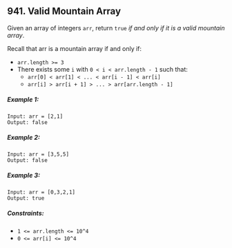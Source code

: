 ## 941. Valid Mountain Array

Given an array of integers ```arr```, return ```true``` *if and only if it is a valid mountain array*.

Recall that arr is a mountain array if and only if:

* ```arr.length >= 3```
* There exists some ```i``` with ```0 < i < arr.length - 1``` such that:
    * ```arr[0] < arr[1] < ... < arr[i - 1] < arr[i]```
    * ```arr[i] > arr[i + 1] > ... > arr[arr.length - 1]```

##### Example 1:
```
Input: arr = [2,1]
Output: false
```
##### Example 2:
```
Input: arr = [3,5,5]
Output: false
```
##### Example 3:
```
Input: arr = [0,3,2,1]
Output: true
```

##### Constraints:

* ```1 <= arr.length <= 10^4```
* ```0 <= arr[i] <= 10^4```